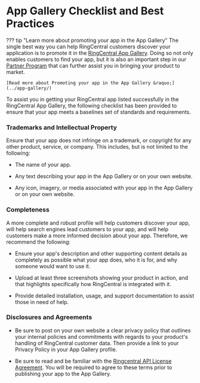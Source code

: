 # App Gallery Checklist and Best Practices

??? tip "Learn more about promoting your app in the App Gallery"
    The single best way you can help RingCentral customers discover your application is to promote it in the [RingCentral App Gallery](https://www.ringcentral.com/apps/). Doing so not only enables customers to find your app, but it is also an important step in our [Partner Program](https://www.ringcentral.com/partner/isv) that can further assist you in bringing your product to market.

    [Read more about Promoting your app in the App Gallery &raquo;](../app-gallery/)

To assist you in getting your RingCentral app listed successfully in the RingCentral App Gallery, the following checklist has been provided to ensure that your app meets a baselines set of standards and requirements.

### Trademarks and Intellectual Property

Ensure that your app does not infringe on a trademark, or copyright for any other product, service, or company. This includes, but is not limited to the following:

* The name of your app.

* Any text describing your app in the App Gallery or on your own website.

* Any icon, imagery, or media associated with your app in the App Gallery or on your own website.

### Completeness

A more complete and robust profile will help customers discover your app, will help search engines lead customers to your app, and will help customers make a more informed decision about your app. Therefore, we recommend the following:

* Ensure your app's description and other supporting content details as completely as possible what your app does, who it is for, and why someone would want to use it.

* Upload at least three screenshots showing your product in action, and that highlights specifically how RingCentral is integrated with it.

* Provide detailed installation, usage, and support documentation to assist those in need of help.

### Disclosures and Agreements

* Be sure to post on your own website a clear privacy policy that outlines your internal policies and commitments with regards to your product's handling of RingCentral customer data. Then provide a link to your Privacy Policy in your App Gallery profile.

* Be sure to read and be familiar with the [Ringcentral API License Agreement](https://www.ringcentral.com/legal/apilitos.html). You will be required to agree to these terms prior to publishing your app to the App Gallery. 
